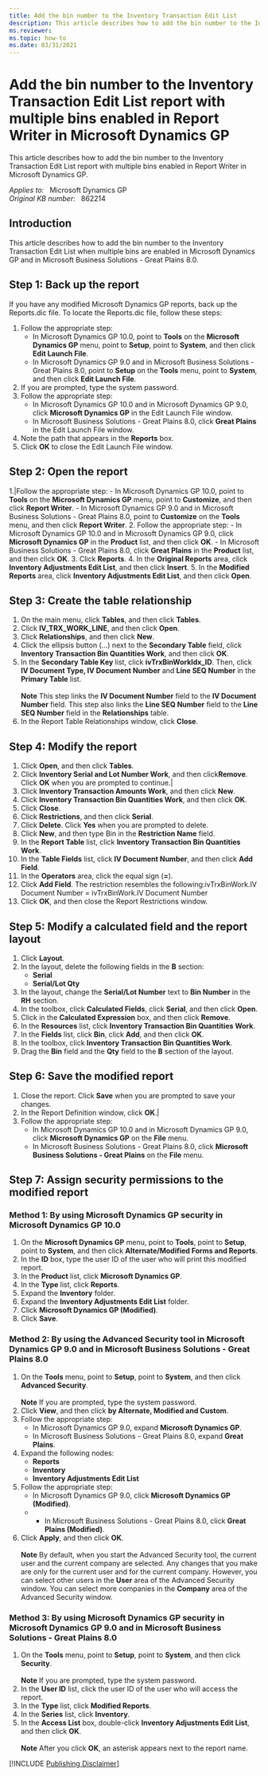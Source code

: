 ```yaml
---
title: Add the bin number to the Inventory Transaction Edit List
description: This article describes how to add the bin number to the Inventory Transaction Edit List report with multiple bins enabled in Report Writer in Microsoft Dynamics GP.
ms.reviewer: 
ms.topic: how-to
ms.date: 03/31/2021
---
```

# Add the bin number to the Inventory Transaction Edit List report with multiple bins enabled in Report Writer in Microsoft Dynamics GP

This article describes how to add the bin number to the Inventory Transaction Edit List report with multiple bins enabled in Report Writer in Microsoft Dynamics GP.

_Applies to:_ &nbsp; Microsoft Dynamics GP  
_Original KB number:_ &nbsp; 862214

## Introduction

This article describes how to add the bin number to the Inventory Transaction Edit List when multiple bins are enabled in Microsoft Dynamics GP and in Microsoft Business Solutions - Great Plains 8.0.

## Step 1: Back up the report

If you have any modified Microsoft Dynamics GP reports, back up the Reports.dic file. To locate the Reports.dic file, follow these steps:

1. Follow the appropriate step:
    - In Microsoft Dynamics GP 10.0, point to **Tools** on the **Microsoft Dynamics GP** menu, point to **Setup**, point to **System**, and then click **Edit Launch File**.
    - In Microsoft Dynamics GP 9.0 and in Microsoft Business Solutions - Great Plains 8.0, point to **Setup** on the **Tools** menu, point to **System**, and then click **Edit Launch File**.
2. If you are prompted, type the system password.
3. Follow the appropriate step:
    - In Microsoft Dynamics GP 10.0 and in Microsoft Dynamics GP 9.0, click **Microsoft Dynamics GP** in the Edit Launch File window.
    - In Microsoft Business Solutions - Great Plains 8.0, click **Great Plains** in the Edit Launch File window.
4. Note the path that appears in the **Reports** box.
5. Click **OK** to close the Edit Launch File window.

## Step 2: Open the report

1.|Follow the appropriate step:
    - In Microsoft Dynamics GP 10.0, point to **Tools** on the **Microsoft Dynamics GP** menu, point to **Customize**, and then click **Report Writer**.
    - In Microsoft Dynamics GP 9.0 and in Microsoft Business Solutions - Great Plains 8.0, point to **Customize** on the **Tools** menu, and then click **Report Writer**.
2. Follow the appropriate step:
    - In Microsoft Dynamics GP 10.0 and in Microsoft Dynamics GP 9.0, click **Microsoft Dynamics GP** in the **Product** list, and then click **OK**.
    - In Microsoft Business Solutions - Great Plains 8.0, click **Great Plains** in the **Product** list, and then click **OK**.
3. Click **Reports**.
4. In the **Original Reports** area, click **Inventory Adjustments Edit List**, and then click **Insert**.
5. In the **Modified Reports** area, click **Inventory Adjustments Edit List**, and then click **Open**.

## Step 3: Create the table relationship

1. On the main menu, click **Tables**, and then click **Tables**.
2. Click **IV_TRX_WORK_LINE**, and then click **Open**.
3. Click **Relationships**, and then click **New**.
4. Click the ellipsis button (...) next to the **Secondary Table** field, click **Inventory Transaction Bin Quantities Work**, and then click **OK**.
5. In the **Secondary Table Key** list, click **ivTrxBinWorkIdx_ID**. Then, click **IV Document Type, IV Document Number** and **Line SEQ Number** in the **Primary Table** list.</br></br>**Note** This step links the **IV Document Number** field to the **IV Document Number** field. This step also links the **Line SEQ Number** field to the **Line SEQ Number** field in the **Relationships** table.
6. In the Report Table Relationships window, click **Close**.

## Step 4: Modify the report

1. Click **Open**, and then click **Tables**.
2. Click **Inventory Serial and Lot Number Work**, and then click**Remove**. Click **OK** when you are prompted to continue.|
3. Click **Inventory Transaction Amounts Work**, and then click **New**.
4. Click **Inventory Transaction Bin Quantities Work**, and then click **OK**.
5. Click **Close**.
6. Click **Restrictions**, and then click **Serial**.
7. Click **Delete**. Click **Yes** when you are prompted to delete.
8. Click **New**, and then type Bin in the **Restriction Name** field.
9. In the **Report Table** list, click **Inventory Transaction Bin Quantities Work**.
10. In the **Table Fields** list, click **IV Document Number**, and then click **Add Field**.
11. In the **Operators** area, click the equal sign (**=**).
12. Click **Add Field**. The restriction resembles the following:ivTrxBinWork.IV Document Number = ivTrxBinWork.IV Document Number
13. Click **OK**, and then close the Report Restrictions window.

## Step 5: Modify a calculated field and the report layout

1. Click **Layout**.
1. In the layout, delete the following fields in the **B** section:
    - **Serial**
    - **Serial/Lot Qty**
1. In the layout, change the **Serial/Lot Number** text to **Bin Number** in the **RH** section.
1. In the toolbox, click **Calculated Fields**, click **Serial**, and then click **Open**.
1. Click in the **Calculated Expression** box, and then click **Remove**.
1. In the **Resources** list, click **Inventory Transaction Bin Quantities Work**.
1. In the **Fields** list, click **Bin**, click **Add**, and then click **OK**.
1. In the toolbox, click **Inventory Transaction Bin Quantities Work**.
1. Drag the **Bin** field and the **Qty** field to the **B** section of the layout.

## Step 6: Save the modified report

1. Close the report. Click **Save** when you are prompted to save your changes.
2. In the Report Definition window, click **OK**.|
3. Follow the appropriate step:
    - In Microsoft Dynamics GP 10.0 and in Microsoft Dynamics GP 9.0, click **Microsoft Dynamics GP** on the **File** menu.
    - In Microsoft Business Solutions - Great Plains 8.0, click **Microsoft Business Solutions - Great Plains** on the **File** menu.

## Step 7: Assign security permissions to the modified report

### Method 1: By using Microsoft Dynamics GP security in Microsoft Dynamics GP 10.0

1. On the **Microsoft Dynamics GP** menu, point to **Tools**, point to **Setup**, point to **System**, and then click **Alternate/Modified Forms and Reports**.
2. In the **ID** box, type the user ID of the user who will print this modified report.
3. In the **Product** list, click **Microsoft Dynamics GP**.
4. In the **Type** list, click **Reports**.
5. Expand the **Inventory** folder.
6. Expand the **Inventory Adjustments Edit List** folder.
7. Click **Microsoft Dynamics GP (Modified)**.
8. Click **Save**.

### Method 2: By using the Advanced Security tool in Microsoft Dynamics GP 9.0 and in Microsoft Business Solutions - Great Plains 8.0

1. On the **Tools** menu, point to **Setup**, point to **System**, and then click **Advanced Security**.</br></br>**Note** If you are prompted, type the system password.
2. Click **View**, and then click **by Alternate, Modified and Custom**.
3. Follow the appropriate step:
    - In Microsoft Dynamics GP 9.0, expand **Microsoft Dynamics GP**.
    - In Microsoft Business Solutions - Great Plains 8.0, expand **Great Plains**.
4. Expand the following nodes:
    - **Reports**
    - **Inventory**
    - **Inventory Adjustments Edit List**
5. Follow the appropriate step:
    - In Microsoft Dynamics GP 9.0, click **Microsoft Dynamics GP (Modified)**.
    - - In Microsoft Business Solutions - Great Plains 8.0, click **Great Plains (Modified)**.
6. Click **Apply**, and then click **OK**.</br></br>**Note** By default, when you start the Advanced Security tool, the current user and the current company are selected. Any changes that you make are only for the current user and for the current company. However, you can select other users in the **User** area of the Advanced Security window. You can select more companies in the **Company** area of the Advanced Security window.

### Method 3: By using Microsoft Dynamics GP security in Microsoft Dynamics GP 9.0 and in Microsoft Business Solutions - Great Plains 8.0

1. On the **Tools** menu, point to **Setup**, point to **System**, and then click **Security**.</br></br>**Note** If you are prompted, type the system password.
2. In the **User ID** list, click the user ID of the user who will access the report.
3. In the **Type** list, click **Modified Reports**.
4. In the **Series** list, click **Inventory**.
5. In the **Access List** box, double-click **Inventory Adjustments Edit List**, and then click **OK**.</br></br>**Note** After you click **OK**, an asterisk appears next to the report name.

[!INCLUDE [Publishing Disclaimer](../../../includes/publishing-disclaimer.md)]
